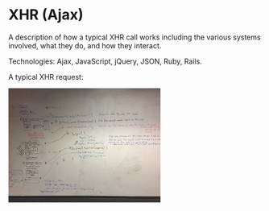<h1>XHR (Ajax)</h1>

<p>A description of how a typical XHR call works including the various systems involved, what they do, and how they interact.</p>

<p>Technologies: Ajax, JavaScript, jQuery, JSON, Ruby, Rails.</p>

<p>A typical XHR request:</p>
<img src="ajax-request.jpg" alt="XHR Request" height="45%" width="60%">

